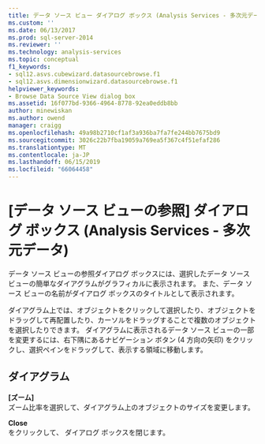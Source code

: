 ```yaml
---
title: データ ソース ビュー ダイアログ ボックス (Analysis Services - 多次元データ) を参照 |Microsoft Docs
ms.custom: ''
ms.date: 06/13/2017
ms.prod: sql-server-2014
ms.reviewer: ''
ms.technology: analysis-services
ms.topic: conceptual
f1_keywords:
- sql12.asvs.cubewizard.datasourcebrowse.f1
- sql12.asvs.dimensionwizard.datasourcebrowse.f1
helpviewer_keywords:
- Browse Data Source View dialog box
ms.assetid: 16f077bd-9366-4964-8778-92ea0eddb8bb
author: minewiskan
ms.author: owend
manager: craigg
ms.openlocfilehash: 49a98b2710cf1af3a936ba7fa7fe244bb7675bd9
ms.sourcegitcommit: 3026c22b7fba19059a769ea5f367c4f51efaf286
ms.translationtype: MT
ms.contentlocale: ja-JP
ms.lasthandoff: 06/15/2019
ms.locfileid: "66064458"
---
```

# <a name="browse-data-source-view-dialog-box-analysis-services---multidimensional-data"></a>[データ ソース ビューの参照] ダイアログ ボックス (Analysis Services - 多次元データ)
  データ ソース ビューの参照ダイアログ ボックスには、選択したデータ ソース ビューの簡単なダイアグラムがグラフィカルに表示されます。 また、データ ソース ビューの名前がダイアログ ボックスのタイトルとして表示されます。  
  
 ダイアグラム上では、オブジェクトをクリックして選択したり、オブジェクトをドラッグして再配置したり、カーソルをドラッグすることで複数のオブジェクトを選択したりできます。 ダイアグラムに表示されるデータ ソース ビューの一部を変更するには、右下隅にあるナビゲーション ボタン (4 方向の矢印) をクリックし、選択ペインをドラッグして、表示する領域に移動します。  
  
## <a name="diagram"></a>ダイアグラム  
 **[ズーム]**  
 ズーム比率を選択して、ダイアグラム上のオブジェクトのサイズを変更します。  
  
 **Close**  
 をクリックして、 ダイアログ ボックスを閉じます。  
  
  
